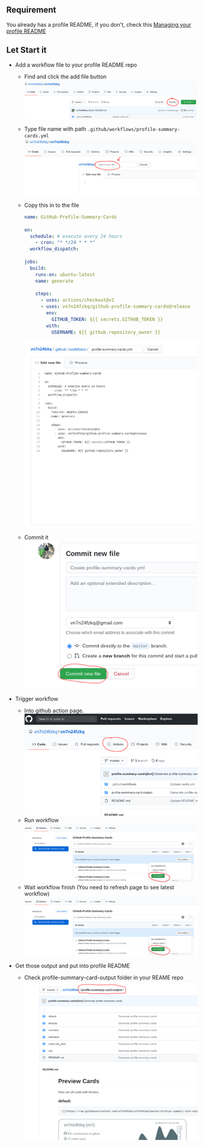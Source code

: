 ## Requirement

You already has a profile README, if you don't, check this [Managing your profile README
](https://docs.github.com/en/github/setting-up-and-managing-your-github-profile/managing-your-profile-readme)

## Let Start it

- Add a workflow file to your profile README repo

  - Find and click the add file button
    ![](./assets/where-is-add-file.png)
  - Type file name with path `.github/workflows/profile-summary-cards.yml`
    ![](./assets/type-file-name.png)
  - Copy this in to the file

    ```yml
    name: GitHub-Profile-Summary-Cards

    on:
      schedule: # execute every 24 hours
        - cron: "* */24 * * *"
      workflow_dispatch:

    jobs:
      build:
        runs-on: ubuntu-latest
        name: generate

        steps:
          - uses: actions/checkout@v2
          - uses: vn7n24fzkq/github-profile-summary-cards@release
            env:
              GITHUB_TOKEN: ${{ secrets.GITHUB_TOKEN }}
            with:
              USERNAME: ${{ github.repository_owner }}
    ```

    ![](./assets/new-file.png)

  - Commit it
    ![](./assets/commit-file.png)

- Trigger workflow

  - Into github action page.
    ![](./assets/where-is-action.png)
  - Run workflow
    ![](./assets/run-workflow.png)
  - Wait workflow finish (You need to refresh page to see latest workflow)
    ![](./assets/run-workflow.png)

- Get those output and put into profile README
  - Check profile-summary-card-output folder in your REAME repo
    ![](./assets/output.png)
